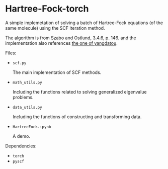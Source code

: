 # Hartree-Fock-torch
A simple implemetation of solving a batch of Hartree-Fock equations (of the same molecule) using the SCF iteration method.

The algorithm is from Szabo and Ostlund, 3.4.6, p. 146. and the implementation also references [the one of yangdatou](github.com/yangdatou/hf-tutorial).

Files:

- `scf.py` 

    The main implementation of SCF methods.

- `math_utils.py`

    Including the functions related to solving generalized eigenvalue problems.

- `data_utils.py`

    Including the functions of constructing and transforming data.

- `HartreeFock.ipynb`

    A demo.

Dependencies:

-   `torch`
-   `pyscf`

